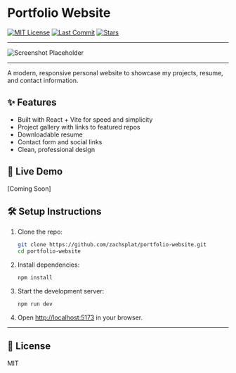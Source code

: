 # Portfolio Website

[![MIT License](https://img.shields.io/github/license/zachsplat/portfolio-website)](https://github.com/zachsplat/portfolio-website/blob/main/LICENSE)
[![Last Commit](https://img.shields.io/github/last-commit/zachsplat/portfolio-website)](https://github.com/zachsplat/portfolio-website/commits/main)
[![Stars](https://img.shields.io/github/stars/zachsplat/portfolio-website?style=social)](https://github.com/zachsplat/portfolio-website)

---

![Screenshot Placeholder](https://via.placeholder.com/800x400?text=Portfolio+Website+Screenshot)

---

A modern, responsive personal website to showcase my projects, resume, and contact information.

## ✨ Features
- Built with React + Vite for speed and simplicity
- Project gallery with links to featured repos
- Downloadable resume
- Contact form and social links
- Clean, professional design

## 🚀 Live Demo
[Coming Soon]

## 🛠️ Setup Instructions
1. Clone the repo:
   ```bash
   git clone https://github.com/zachsplat/portfolio-website.git
   cd portfolio-website
   ```
2. Install dependencies:
   ```bash
   npm install
   ```
3. Start the development server:
   ```bash
   npm run dev
   ```
4. Open [http://localhost:5173](http://localhost:5173) in your browser.

---

## 📄 License
MIT
